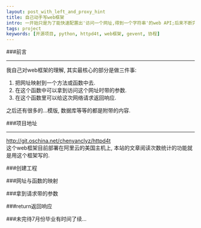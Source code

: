 ```yaml
---
layout: post_with_left_and_proxy_hint
title: 自己动手写web框架
intro: 一开始只是为了能快速配置出'访问一个网址,得到一个字符串'的web API;后来不断完善,慢慢积累出了自己的web框架.---支持python2和3
tags: project
keywords: [开源项目, python, httpd4t, web框架, gevent, 协程]
---
```



###前言

---
我自己对web框架的理解, 其实最核心的部分是做三件事:    

1. 把网址映射到一个方法或函数中去.    
2. 在这个函数中可以拿到访问这个网址时带的参数.    
3. 在这个函数里可以给这次网络请求返回响应.    

之后还有很多的...模版, 数据库等等的都是附带的内容.    


###项目地址

---
http://git.oschina.net/chenyanclyz/httpd4t    
这个web框架目前部署在阿里云的美国主机上, 本站的文章阅读次数统计的功能就是用这个框架写的.    


###创建工程


###网址与函数的映射


###拿到请求带的参数


###return返回响应


###未完待7月份毕业有时间了续...
